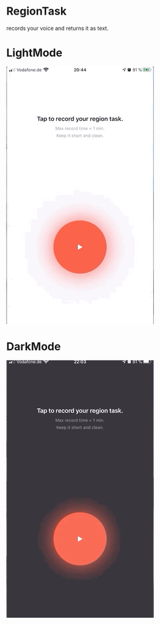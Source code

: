 # RegionTask
records your voice and returns it as text.

# LightMode
![](LightMode.gif)


# DarkMode
![](DarkMode.gif)
